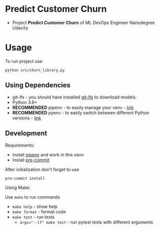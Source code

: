 # Predict Customer Churn

- Project **Predict Customer Churn** of ML DevOps Engineer Nanodegree Udacity

# Usage

To run project use:
```
python src/churn_library.py
```

## Using Dependencies

- git-lfs - you should have installed [git-lfs](https://git-lfs.github.com/) to download
  models.
- Python 3.8+
- **RECOMMENDED** pipenv - to easily manage your venv -
  [link](https://pipenv.pypa.io/en/latest/)
- **RECOMMENDED** pyenv - to easily switch between different Python versions -
  [link](https://github.com/pyenv/pyenv)

## Development

Requirements:

- Install [pipenv](https://pipenv.pypa.io/en/latest/) and work in this venv
- Install [pre-commit](https://pre-commit.com/)

After initialization don't forget to use

```
pre-commit install
```

Using Make:

Use `make` to run commands

- `make help` - show help
- `make format` - format code
- `make test` - run tests
  - `args="--lf" make test` - run pytest tests with different arguments
